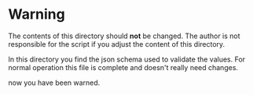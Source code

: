 # Warning
The contents of this directory should **not** be changed. The author is not responsible for the script if you adjust the content of this directory.

In this directory you find the json schema used to validate the values. For normal operation this file is complete and doesn't really need changes.

now you have been warned.
